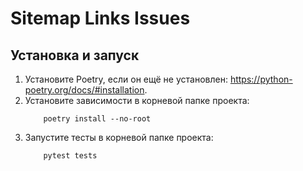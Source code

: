 # Sitemap Links Issues

## Установка и запуск

1. Установите Poetry, если он ещё не установлен: https://python-poetry.org/docs/#installation.
2. Установите зависимости в корневой папке проекта:
   ```
       poetry install --no-root
   ```
3. Запустите тесты в корневой папке проекта:
   ```
       pytest tests
   ```
